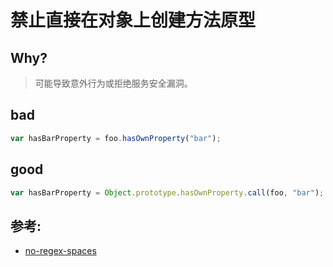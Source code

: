 # 禁止直接在对象上创建方法原型

## Why?

> 可能导致意外行为或拒绝服务安全漏洞。

## bad

```js
var hasBarProperty = foo.hasOwnProperty("bar");
```

## good

```js
var hasBarProperty = Object.prototype.hasOwnProperty.call(foo, "bar");
```

## 参考:

- [no-regex-spaces](https://eslint.org/docs/rules/no-regex-spaces)
